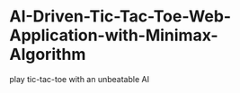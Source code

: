 # AI-Driven-Tic-Tac-Toe-Web-Application-with-Minimax-Algorithm
play tic-tac-toe with an unbeatable AI
